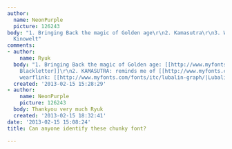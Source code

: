 ```yaml
---
author:
  name: NeonPurple
  picture: 126243
body: "1. Bringing Back the magic of Golden age\r\n2. Kamasutra\r\n3. Wearflink\r\n4.
  Kinowelt"
comments:
- author:
    name: Ryuk
  body: "1. Bringing Back the magic of Golden age: [[http://www.myfonts.com/search/lucida+blackletter/fonts/|Lucida
    Blackletter]]\r\n2. KAMASUTRA: reminds me of [[http://www.myfonts.com/fonts/hoftype/corda/|Corda]]\r\n3.
    wearflink: [[http://www.myfonts.com/fonts/itc/lubalin-graph/|Lubalin Graph]]"
  created: '2013-02-15 15:28:29'
- author:
    name: NeonPurple
    picture: 126243
  body: Thankyou very much Ryuk
  created: '2013-02-15 18:32:41'
date: '2013-02-15 15:08:24'
title: Can anyone identify these chunky font?

---
```

